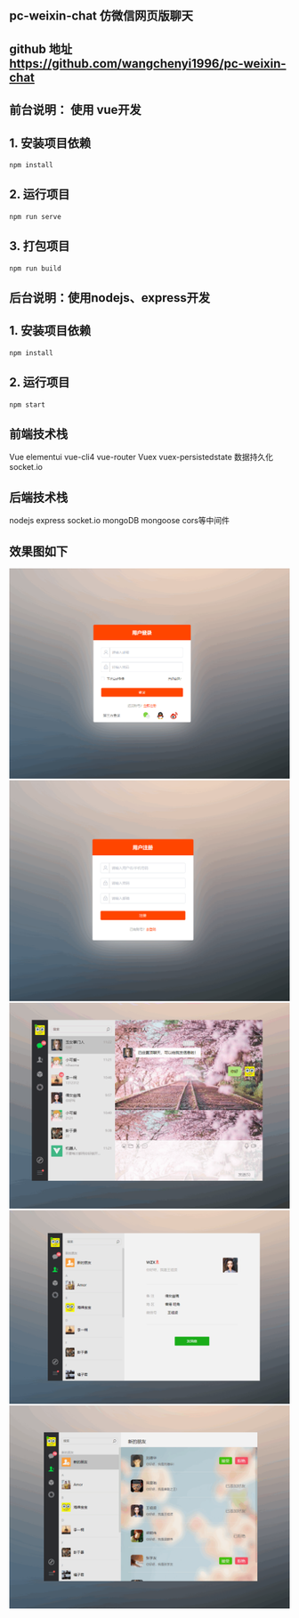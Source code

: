 ## pc-weixin-chat 仿微信网页版聊天

## github 地址 https://github.com/wangchenyi1996/pc-weixin-chat

## 前台说明： 使用 vue开发
## 1. 安装项目依赖
```
npm install
```

## 2. 运行项目
```
npm run serve
```

## 3. 打包项目
```
npm run build
```

## 后台说明：使用nodejs、express开发
## 1. 安装项目依赖
```
npm install
```

## 2. 运行项目
```
npm start
```

## 前端技术栈
Vue
elementui
vue-cli4
vue-router 
Vuex
vuex-persistedstate 数据持久化
socket.io

## 后端技术栈
nodejs
express
socket.io
mongoDB
mongoose
cors等中间件

## 效果图如下
![chat](/doc/1.png)
![chat](/doc/2.png)
![chat](/doc/3.png)
![chat](/doc/4.png)
![chat](/doc/5.png)
